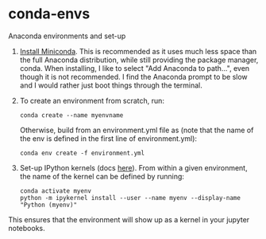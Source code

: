 # conda-envs
Anaconda environments and set-up

1. [Install Miniconda](https://docs.conda.io/en/latest/miniconda.html). This is recommended as it uses much less space than the full Anaconda distribution, while still providing the package manager, conda. When installing, I like to select "Add Anaconda to path...", even though it is not recommended. I find the Anaconda prompt to be slow and I would rather just boot things through the terminal.

2. To create an environment from scratch, run:
    ```
    conda create --name myenvname
    ```
    Otherwise, build from an environment.yml file as (note that the name of the env is defined in the first line of environment.yml):
    ```
    conda env create -f environment.yml
    ```
3. Set-up IPython kernels (docs [here](https://ipython.readthedocs.io/en/latest/install/kernel_install.html#kernels-for-python-2-and-3)). From within a given environment, the name of the kernel can be defined by running:
   ```
   conda activate myenv
   python -m ipykernel install --user --name myenv --display-name "Python (myenv)"
   ```
This ensures that the environment will show up as a kernel in your jupyter notebooks.
